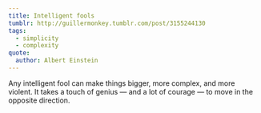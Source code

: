 ```yaml
---
title: Intelligent fools
tumblr: http://guillermonkey.tumblr.com/post/3155244130
tags:
  - simplicity
  - complexity
quote:
  author: Albert Einstein
---
```


Any intelligent fool can make things bigger, more complex, and more violent. It takes a touch of genius — and a lot of courage — to move in the opposite direction.
